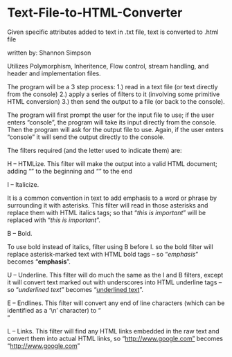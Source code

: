 Text-File-to-HTML-Converter
===========================

Given specific attributes added to text in .txt file, text is converted to .html file

written by: Shannon Simpson

Utilizes Polymorphism, Inheritence, Flow control, stream handling, and header and implementation files.

The program will be a 3 step process:
1.) read in a text file (or text directly from the console)
2.) apply a series of filters to it (involving some primitive HTML conversion)
3.) then send the output to a file (or back to the console).

The program will first prompt the user for the input file to use; 
  if the user enters “console”, the program will take its input directly from the console.
Then the program will ask for the output file to use. 
  Again, if the user enters “console” it will send the output directly to the console.

The filters required (and the letter used to indicate them) are:

H – HTMLize. 
  This filter will make the output into a valid HTML document; 
  adding “<html><head><title>HTML document</title></head><body>” to the beginning and “</body></html>” to the end 
  
I – Italicize. 

  It is a common convention in text to add emphasis to a word or phrase by surrounding it with asterisks. 
  This filter will read in those asterisks and replace them with HTML italics tags; 
  so that “*this is important*” will be replaced with “<i>this is important</i>”.
  
B – Bold. 

  To use bold instead of italics, filter using B before I.
  so the bold filter will replace asterisk-marked text with HTML bold tags – so “*emphasis*” becomes “<b>emphasis</b>”.
  
U – Underline.
  This filter will do much the same as the I and B filters, 
  except it will convert text marked out with underscores into HTML underline tags – 
  so “_underlined text_” becomes “<u>underlined text</u>”.
  
E – Endlines. 
  This filter will convert any end of line characters (which can be identified as a ‘\n’ character) to “<br>” 
  
L – Links. 
  This filter will find any HTML links embedded in the raw text and convert them into actual HTML links, 
  so “http://www.google.com” becomes “<a href=”www.google.com”>http://www.google.com</a>”
